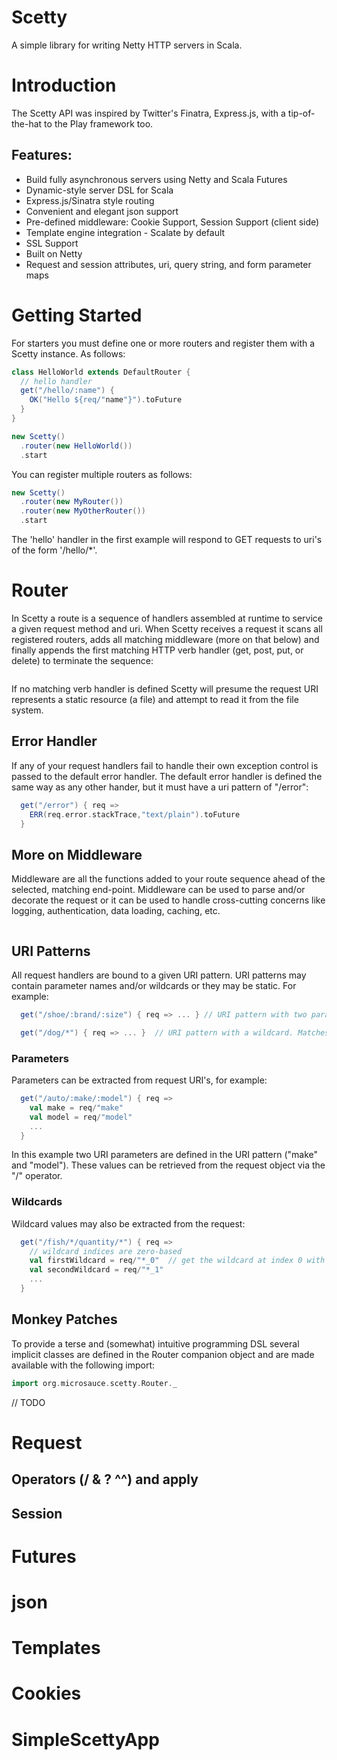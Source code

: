 Scetty
======

A simple library for writing Netty HTTP servers in Scala.

# Introduction

The Scetty API was inspired by Twitter's Finatra, Express.js, with a tip-of-the-hat to the Play framework too.

## Features:
* Build fully asynchronous servers using Netty and Scala Futures
* Dynamic-style server DSL for Scala
* Express.js/Sinatra style routing
* Convenient and elegant json support
* Pre-defined middleware: Cookie Support, Session Support (client side)
* Template engine integration - Scalate by default
* SSL Support
* Built on Netty
* Request and session attributes, uri, query string, and form parameter maps


# Getting Started

For starters you must define one or more routers and register them with a Scetty instance.  As follows:

```scala
class HelloWorld extends DefaultRouter {
  // hello handler
  get("/hello/:name") { 
    OK("Hello ${req/"name"}").toFuture
  }
}

new Scetty()
  .router(new HelloWorld())
  .start
```

You can register multiple routers as follows:

```scala
new Scetty()
  .router(new MyRouter())
  .router(new MyOtherRouter())
  .start
```

The 'hello' handler in the first example will respond to GET requests to uri's of the form '/hello/*'.  

# Router

In Scetty a route is a sequence of handlers assembled at runtime to service a given request method and uri.
When Scetty receives a request it scans all registered routers, adds all matching middleware (more on that
below) and finally appends the first matching HTTP verb handler (get, post, put, or delete) to terminate the sequence:

```scala
```

If no matching verb handler is defined Scetty will presume the request URI represents a static resource (a file) and
attempt to read it from the file system.

## Error Handler

If any of your request handlers fail to handle their own exception control is passed to the default error handler.  The default 
error handler is defined the same way as any other hander, but it must have a uri pattern of "/error":

```scala
  get("/error") { req =>
    ERR(req.error.stackTrace,"text/plain").toFuture
  }
```

## More on Middleware

Middleware are all the functions added to your route sequence ahead of the selected, matching end-point.  Middleware 
can be used to parse and/or decorate the request or it can be used to handle cross-cutting concerns like logging, 
authentication, data loading, caching, etc.

```scala

```

## URI Patterns

All request handlers are bound to a given URI pattern.  URI patterns may contain parameter names and/or wildcards or they may be
static.  For example:

```scala
  get("/shoe/:brand/:size") { req => ... } // URI pattern with two parameters.  Matches: GET /shoe/nike/11

  get("/dog/*") { req => ... }  // URI pattern with a wildcard. Matches: GET /dog/fido
```

### Parameters

Parameters can be extracted from request URI's, for example:

```scala
  get("/auto/:make/:model") { req =>
    val make = req/"make"
    val model = req/"model"
    ...
  }
```

In this example two URI parameters are defined in the URI pattern ("make" and "model").  These values can be retrieved from the
request object via the "/" operator.

### Wildcards

Wildcard values may also be extracted from the request:

```scala
  get("/fish/*/quantity/*") { req =>
    // wildcard indices are zero-based
    val firstWildcard = req/"*_0"  // get the wildcard at index 0 with parameter name "*_0"
    val secondWildcard = req/"*_1"
    ...
  }
```

## Monkey Patches

To provide a terse and (somewhat) intuitive programming DSL several implicit classes are defined in the Router companion object
and are made available with the following import:

```scala
import org.microsauce.scetty.Router._
```

// TODO

# Request



##
## Operators (/ & ? ^^) and apply

## Session

# Futures

# json

# Templates

# Cookies

# SimpleScettyApp
